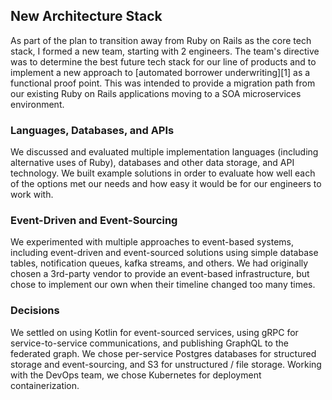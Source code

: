 ## New Architecture Stack

As part of the plan to transition away from Ruby on Rails as the core tech stack, I
formed a new team, starting with 2 engineers. The team's directive was to determine the
best future tech stack for our line of products and to implement a new approach to
[automated borrower underwriting][1] as a functional proof point. This was intended to
provide a migration path from our existing Ruby on Rails applications moving to a SOA
microservices environment.

### Languages, Databases, and APIs

We discussed and evaluated multiple implementation languages (including alternative uses
of Ruby), databases and other data storage, and API technology. We built example
solutions in order to evaluate how well each of the options met our needs and how easy
it would be for our engineers to work with.

### Event-Driven and Event-Sourcing

We experimented with multiple approaches to event-based systems, including event-driven
and event-sourced solutions using simple database tables, notification queues, kafka
streams, and others. We had originally chosen a 3rd-party vendor to provide an
event-based infrastructure, but chose to implement our own when their timeline changed
too many times.

### Decisions

We settled on using Kotlin for event-sourced services, using gRPC for service-to-service
communications, and publishing GraphQL to the federated graph. We chose per-service
Postgres databases for structured storage and event-sourcing, and S3 for unstructured /
file storage. Working with the DevOps team, we chose Kubernetes for deployment
containerization.
